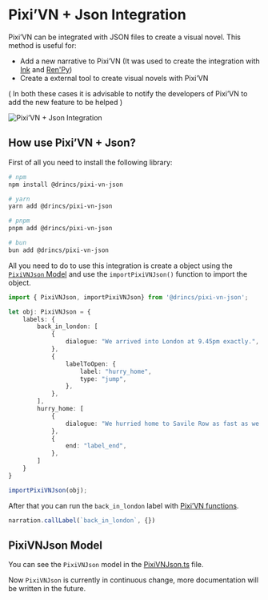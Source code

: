 # Pixi’VN + Json Integration

Pixi’VN can be integrated with JSON files to create a visual novel. This method is useful for:

* Add a new narrative to Pixi’VN (It was used to create the integration with [Ink](/ink/ink.md) and [Ren'Py](/ink/renpy.md))
* Create a external tool to create visual novels with Pixi’VN

( In both these cases it is advisable to notify the developers of Pixi’VN to add the new feature to be helped )

![Pixi’VN + Json Integration](https://firebasestorage.googleapis.com/v0/b/pixi-vn.appspot.com/o/public%2FPixiVNJson.png?alt=media)

## How use Pixi’VN + Json?

First of all you need to install the following library:

```bash
# npm
npm install @drincs/pixi-vn-json

# yarn
yarn add @drincs/pixi-vn-json

# pnpm
pnpm add @drincs/pixi-vn-json

# bun
bun add @drincs/pixi-vn-json
```

All you need to do to use this integration is create a object using the [`PixiVNJson` Model](#pixivnjson-model) and use the `importPixiVNJson()` function to import the object.

```typescript
import { PixiVNJson, importPixiVNJson} from '@drincs/pixi-vn-json';

let obj: PixiVNJson = {
    labels: {
        back_in_london: [
            {
                dialogue: "We arrived into London at 9.45pm exactly.",
            },
            {
                labelToOpen: {
                    label: "hurry_home",
                    type: "jump",
                },
            },
        ],
        hurry_home: [
            {
                dialogue: "We hurried home to Savile Row as fast as we could.",
            },
            {
                end: "label_end",
            },
        ]
    }
}

importPixiVNJson(obj);
```

After that you can run the `back_in_london` label with [Pixi’VN functions](/start/labels.md#run-a-label).

```typescript
narration.callLabel(`back_in_london`, {})
```

## PixiVNJson Model

You can see the `PixiVNJson` model in the [PixiVNJson.ts](https://github.com/DRincs-Productions/pixi-vn-json/blob/main/src/interface/PixiVNJson.ts) file.

Now `PixiVNJson` is currently in continuous change, more documentation will be written in the future.
